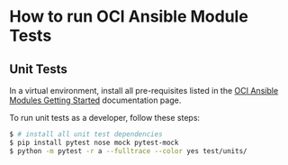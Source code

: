 # How to run OCI Ansible Module Tests

## Unit Tests

In a virtual environment, install all pre-requisites listed in the
[OCI Ansible Modules Getting Started](https://docs.cloud.oracle.com/iaas/Content/API/SDKDocs/ansiblegetstarted.htm) documentation page.

To run unit tests as a developer, follow these steps:

```sh
$ # install all unit test dependencies
$ pip install pytest nose mock pytest-mock
$ python -m pytest -r a --fulltrace --color yes test/units/
```

